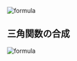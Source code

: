 
![formula](https://latex.codecogs.com/gif.latex?\sum_{n=1}^{N}a_n)


## 三角関数の合成

![formula](https://latex.codecogs.com/gif.latex?a\sin\theta+b\cos\theta=\sqrt{a^{2}+b^{2}}\cos(\theta+\beta))
